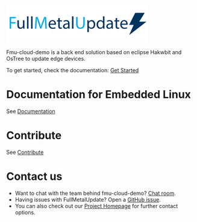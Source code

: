 <img src=fmu_logo.png width=375 height=100 />

Fmu-cloud-demo is a back end solution based on eclipse Hakwbit and OsTree to update edge devices.

To get started, check the documentation:
[Get Started](https://www.fullmetalupdate.io/docs/documentation/)

# Documentation for Embedded Linux

See [Documentation](https://www.fullmetalupdate.io/docs/documentation/)

# Contribute

See [Contribute](https://www.fullmetalupdate.io/docs/contribute/)

# Contact us

* Want to chat with the team behind fmu-cloud-demo? [Chat room](https://gitter.im/fullmetalupdate/community).
* Having issues with FullMetalUpdate? Open a [GitHub issue](https://github.com/FullMetalUpdate/fmu-cloud-demo/issues).
* You can also check out our [Project Homepage](https://www.fullmetalupdate.io/) for further contact options.
